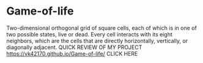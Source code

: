 # Game-of-life
Two-dimensional orthogonal grid of square cells, each of which is in one of two possible states, live or dead. Every cell interacts with its eight neighbors, which are the cells that are directly horizontally, vertically, or diagonally adjacent.
QUICK REVIEW OF MY PROJECT https://vk42170.github.io/Game-of-life/ CLICK HERE
